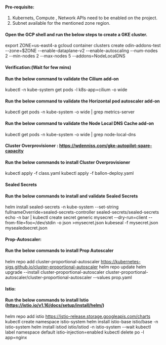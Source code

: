 #### Pre-requisite:
1. Kubernets, Compute , Network APIs need to be enabled on the project.
2. Subnet available for the mentioned zone region.

#### Open the GCP shell and run the below steps to create a GKE cluster.

export ZONE=us-east4-a
gcloud container clusters create odin-addons-test --zone=$ZONE --enable-dataplane-v2 --enable-autoscaling --num-nodes 2 --min-nodes 2 --max-nodes 5 --addons=NodeLocalDNS

#### Verification:(Wait for few mins)
#### Run the below command to validate the Cilium add-on
kubectl -n kube-system get pods -l k8s-app=cilium -o wide

#### Run the below command to validate the Horizontal pod autoscaler add-on
kubectl get pods -n kube-system -o wide | grep metrics-server

#### Run the below command to validate the Node Local DNS Cache add-on
kubectl get pods -n kube-system -o wide | grep node-local-dns

#### Cluster Overprovisioner : https://wdenniss.com/gke-autopilot-spare-capacity
#### Run the below commands to install Cluster Overprovisioner

kubectl apply -f class.yaml
kubectl apply -f ballon-deploy.yaml

#### Sealed Secrets
#### Run the below commands to install and validate Sealed Secrets
helm install sealed-secrets -n kube-system --set-string fullnameOverride=sealed-secrets-controller sealed-secrets/sealed-secrets
echo -n bar | kubectl create secret generic mysecret --dry-run=client --from-file=foo=/dev/stdin -o json >mysecret.json
kubeseal -f mysecret.json mysealedsecret.json

#### Prop-Autoscaler: 
#### Run the below commands to install Prop Autoscaler
helm repo add cluster-proportional-autoscaler https://kubernetes-sigs.github.io/cluster-proportional-autoscaler
helm repo update
helm upgrade --install cluster-proportional-autoscaler cluster-proportional-autoscaler/cluster-proportional-autoscaler --values prop.yaml

#### Istio: 
#### Run the below commands to install Istio (https://istio.io/v1.16/docs/setup/install/helm/)
helm repo add istio https://istio-release.storage.googleapis.com/charts
kubectl create namespace istio-system
helm install istio-base istio/base -n istio-system
helm install istiod istio/istiod -n istio-system --wait
kubectl label namespace default istio-injection=enabled
kubectl delete po -l app=nginx

